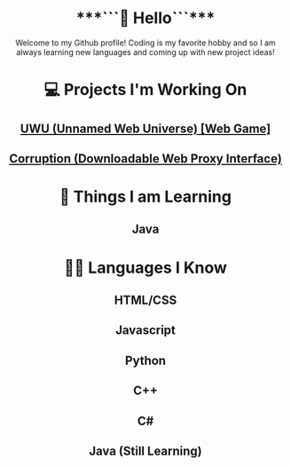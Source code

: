 <div align = 'center' line-spacing = '0'>
  <h1>***```👋 Hello```***</h1>
  <p>Welcome to my Github profile! Coding is my favorite hobby and so I am always learning new languages and coming up with new project ideas!</p>
  
  <h1>💻 Projects I'm Working On</h1>
  <h2><a href = 'https://github.com/BbyfoxY/UWU/'>UWU (Unnamed Web Universe) [Web Game]</a></h2>
  <h2><a href = 'https://github.com/BbyfoxY/Corruption/'>Corruption (Downloadable Web Proxy Interface)</a></h2>
  
  <h1>🧠 Things I am Learning</h1>
  <h2>Java</h2>
  
  <h1>🧑‍💻 Languages I Know</h1>
  <h2>HTML/CSS</h2>
  <h2>Javascript</h2>
  <h2>Python</h2>
  <h2>C++</h2>
  <h2>C#</h2>
  <h2>Java (Still Learning)</h2>
</div>
